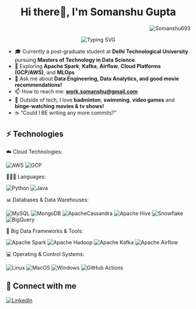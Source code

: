 <!--
**Somanshu693/Somanshu693** is a ✨ _special_ ✨ repository because its `README.md` (this file) appears on your GitHub profile.
Here are some ideas to get you started:
-->

<h1 align="center">Hi there👋, I'm Somanshu Gupta</h1> 
<p align="right"> <img src="https://komarev.com/ghpvc/?username=Somanshu693&label=Profile%20views&color=0e75b6&style=flat" alt="Somanshu693" /> </p>
<p align="center">
  <img src="https://readme-typing-svg.herokuapp.com?font=Fira+Code&weight=500&size=22&pause=1000&color=4BC7F7&center=true&vCenter=true&width=600&lines=Data+Engineer+%7C+Analytics+Nerd;Passionate+about+solving+real-world+problems" alt="Typing SVG" />
</p>

- 🎓 Currently a post-graduate student at **Delhi Technological University** pursuing **Masters of Technology in Data Science**.
- 🌱 Exploring **Apache Spark**, **Kafka**, **Airflow**, **Cloud Platforms (GCP/AWS)**, and **MLOps**
- 💬 Ask me about **Data Engineering, Data Analytics, and good movie recommendations!**
- 📫 How to reach me: **[work.somanshu@gmail.com](mailto:work.somanshu@gmail.com)**
- 🏸 Outside of tech, I love **badminton**, **swimming**, **video games** and **binge-watching movies & tv shows!**
- ☕ “Could I BE writing any more commits?”


## ⚡ Technologies

☁️ Cloud Technologies:

![AWS](https://img.shields.io/badge/AWS-%23FF9900.svg?style=for-the-badge&logo=amazon-aws&logoColor=white) ![GCP](https://img.shields.io/badge/GCP-%234285F4.svg?style=for-the-badge&logo=google-cloud&logoColor=white)

🧑🏽‍💻 Languages:

![Python](https://img.shields.io/badge/python-%2314354C.svg?style=for-the-badge&logo=python&logoColor=yellow) ![Java](https://img.shields.io/badge/java-%23ED8B00.svg?style=for-the-badge&logo=openjdk&logoColor=white) 

📊 Databases & Data Warehouses:

![MySQL](https://img.shields.io/badge/mysql-%2300f.svg?style=for-the-badge&logo=mysql&logoColor=white) ![MongoDB](https://img.shields.io/badge/MongoDB-%234ea94b.svg?style=for-the-badge&logo=mongodb&logoColor=white) ![ApacheCassandra](https://img.shields.io/badge/cassandra-%231287B1.svg?style=for-the-badge&logo=apache-cassandra&logoColor=white) ![Apache Hive](https://img.shields.io/badge/Apache%20Hive-FDEE21?style=for-the-badge&logo=apachehive&logoColor=black) ![Snowflake](https://img.shields.io/badge/snowflake-%2329B5E8.svg?style=for-the-badge&logo=snowflake&logoColor=white) ![BigQuery](https://img.shields.io/badge/BigQuery-4285F4?style=for-the-badge&logo=googlecloud&logoColor=white)

🧮 Big Data Frameworks & Tools:

![Apache Spark](https://img.shields.io/badge/Apache%20Spark-FDEE21?style=for-the-badge&logo=apachespark&logoColor=black) ![Apache Hadoop](https://img.shields.io/badge/Apache%20Hadoop-66CCFF?style=for-the-badge&logo=apachehadoop&logoColor=black) ![Apache Kafka](https://img.shields.io/badge/Apache%20Kafka-000?style=for-the-badge&logo=apachekafka) ![Apache Airflow](https://img.shields.io/badge/Apache%20Airflow-017CEE?style=for-the-badge&logo=Apache%20Airflow&logoColor=white)

💻 Operating & Control Systems:

![Linux](https://img.shields.io/badge/Linux-%23FCC624.svg?style=for-the-badge&logo=linux&logoColor=black) ![MacOS](https://img.shields.io/badge/MacOS-%23999999.svg?style=for-the-badge&logo=apple&logoColor=white) ![Windows](https://img.shields.io/badge/Windows-0078D6?style=for-the-badge&logo=windows&logoColor=white) ![GitHub Actions](https://img.shields.io/badge/github%20actions-%232671E5.svg?style=for-the-badge&logo=githubactions&logoColor=white) 


## 🤝 Connect with me
<a href="https://www.linkedin.com/in/somanshugupta">![LinkedIn](https://img.shields.io/badge/LinkedIn-%230077B5.svg?style=for-the-badge&logo=linkedin&logoColor=white)</a>
